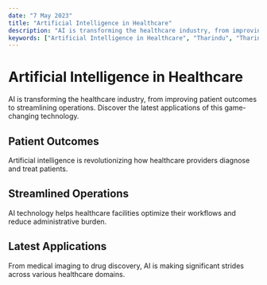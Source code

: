 ```yaml
---
date: "7 May 2023"
title: "Artificial Intelligence in Healthcare"
description: "AI is transforming the healthcare industry, from improving patient outcomes to streamlining operations. Discover the latest applications of this game-changing technology."
keywords: ["Artificial Intelligence in Healthcare", "Tharindu", "Tharindu N", "Tharindu Nayanajith"]
---
```


# Artificial Intelligence in Healthcare

AI is transforming the healthcare industry, from improving patient outcomes to streamlining operations. Discover the latest applications of this game-changing technology.

## Patient Outcomes

Artificial intelligence is revolutionizing how healthcare providers diagnose and treat patients.

## Streamlined Operations

AI technology helps healthcare facilities optimize their workflows and reduce administrative burden.

## Latest Applications

From medical imaging to drug discovery, AI is making significant strides across various healthcare domains.